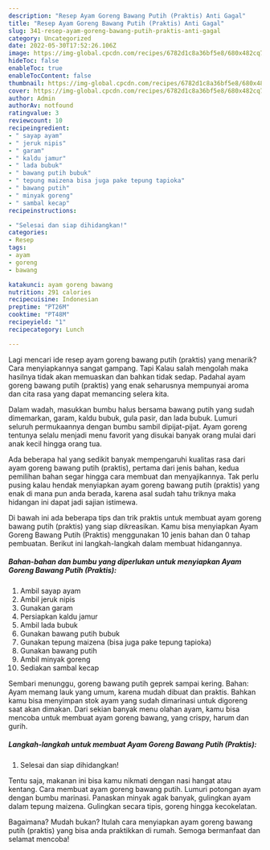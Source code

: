 ```yaml
---
description: "Resep Ayam Goreng Bawang Putih (Praktis) Anti Gagal"
title: "Resep Ayam Goreng Bawang Putih (Praktis) Anti Gagal"
slug: 341-resep-ayam-goreng-bawang-putih-praktis-anti-gagal
category: Uncategorized
date: 2022-05-30T17:52:26.106Z
image: https://img-global.cpcdn.com/recipes/6782d1c8a36bf5e8/680x482cq70/ayam-goreng-bawang-putih-praktis-foto-resep-utama.jpg
hideToc: false
enableToc: true
enableTocContent: false
thumbnail: https://img-global.cpcdn.com/recipes/6782d1c8a36bf5e8/680x482cq70/ayam-goreng-bawang-putih-praktis-foto-resep-utama.jpg
cover: https://img-global.cpcdn.com/recipes/6782d1c8a36bf5e8/680x482cq70/ayam-goreng-bawang-putih-praktis-foto-resep-utama.jpg
author: Admin
authorAv: notfound
ratingvalue: 3
reviewcount: 10
recipeingredient:
- " sayap ayam"
- " jeruk nipis"
- " garam"
- " kaldu jamur"
- " lada bubuk"
- " bawang putih bubuk"
- " tepung maizena bisa juga pake tepung tapioka"
- " bawang putih"
- " minyak goreng"
- " sambal kecap"
recipeinstructions:

- "Selesai dan siap dihidangkan!"
categories:
- Resep
tags:
- ayam
- goreng
- bawang

katakunci: ayam goreng bawang 
nutrition: 291 calories
recipecuisine: Indonesian
preptime: "PT26M"
cooktime: "PT48M"
recipeyield: "1"
recipecategory: Lunch

---
```



Lagi mencari ide resep ayam goreng bawang putih (praktis) yang menarik? Cara menyiapkannya sangat gampang. Tapi Kalau salah mengolah maka hasilnya tidak akan memuaskan dan bahkan tidak sedap. Padahal ayam goreng bawang putih (praktis) yang enak seharusnya mempunyai aroma dan cita rasa yang dapat memancing selera kita.


Dalam wadah, masukkan bumbu halus bersama bawang putih yang sudah dimemarkan, garam, kaldu bubuk, gula pasir, dan lada bubuk. Lumuri seluruh permukaannya dengan bumbu sambil dipijat-pijat. Ayam goreng tentunya selalu menjadi menu favorit yang disukai banyak orang mulai dari anak kecil hingga orang tua.

Ada beberapa hal yang sedikit banyak mempengaruhi kualitas rasa dari ayam goreng bawang putih (praktis), pertama dari jenis bahan, kedua pemilihan bahan segar hingga cara membuat dan menyajikannya. Tak perlu pusing kalau hendak menyiapkan ayam goreng bawang putih (praktis) yang enak di mana pun anda berada, karena asal sudah tahu triknya maka hidangan ini dapat jadi sajian istimewa.


Di bawah ini ada beberapa tips dan trik praktis untuk membuat ayam goreng bawang putih (praktis) yang siap dikreasikan. Kamu bisa menyiapkan Ayam Goreng Bawang Putih (Praktis) menggunakan 10 jenis bahan dan 0 tahap pembuatan. Berikut ini langkah-langkah dalam membuat hidangannya.

<!--inarticleads1-->

##### Bahan-bahan dan bumbu yang diperlukan untuk menyiapkan Ayam Goreng Bawang Putih (Praktis):

1. Ambil  sayap ayam
1. Ambil  jeruk nipis
1. Gunakan  garam
1. Persiapkan  kaldu jamur
1. Ambil  lada bubuk
1. Gunakan  bawang putih bubuk
1. Gunakan  tepung maizena (bisa juga pake tepung tapioka)
1. Gunakan  bawang putih
1. Ambil  minyak goreng
1. Sediakan  sambal kecap


Sembari menunggu, goreng bawang putih geprek sampai kering. Bahan: Ayam memang lauk yang umum, karena mudah dibuat dan praktis. Bahkan kamu bisa menyimpan stok ayam yang sudah dimarinasi untuk digoreng saat akan dimakan. Dari sekian banyak menu olahan ayam, kamu bisa mencoba untuk membuat ayam goreng bawang, yang crispy, harum dan gurih. 

<!--inarticleads2-->

##### Langkah-langkah untuk membuat Ayam Goreng Bawang Putih (Praktis):


1. Selesai dan siap dihidangkan!

Tentu saja, makanan ini bisa kamu nikmati dengan nasi hangat atau kentang. Cara membuat ayam goreng bawang putih. Lumuri potongan ayam dengan bumbu marinasi. Panaskan minyak agak banyak, gulingkan ayam dalam tepung maizena. Gulingkan secara tipis, goreng hingga kecokelatan. 

Bagaimana? Mudah bukan? Itulah cara menyiapkan ayam goreng bawang putih (praktis) yang bisa anda praktikkan di rumah. Semoga bermanfaat dan selamat mencoba!
